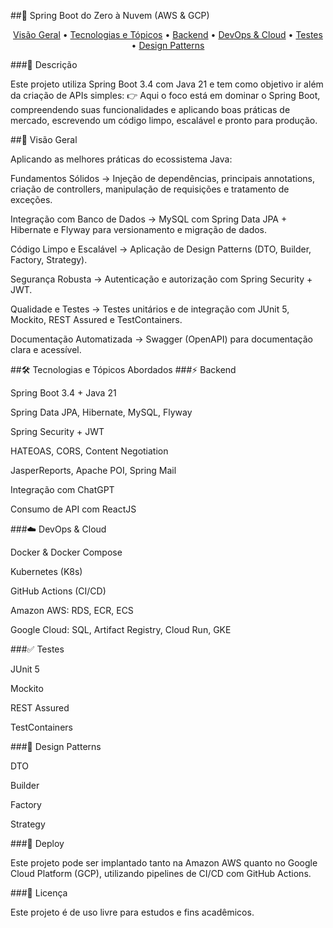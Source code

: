 ##🚀 Spring Boot do Zero à Nuvem (AWS & GCP)
<p align="center"> <a href="#visão-geral">Visão Geral</a> • <a href="#tecnologias-e-tópicos-abordados">Tecnologias e Tópicos</a> • <a href="#backend">Backend</a> • <a href="#devops-e-cloud">DevOps & Cloud</a> • <a href="#testes">Testes</a> • <a href="#design-patterns">Design Patterns</a> </p>
###📖 Descrição

Este projeto utiliza Spring Boot 3.4 com Java 21 e tem como objetivo ir além da criação de APIs simples:
👉 Aqui o foco está em dominar o Spring Boot, compreendendo suas funcionalidades e aplicando boas práticas de mercado, escrevendo um código limpo, escalável e pronto para produção.

##🔎 Visão Geral

Aplicando as melhores práticas do ecossistema Java:

Fundamentos Sólidos → Injeção de dependências, principais annotations, criação de controllers, manipulação de requisições e tratamento de exceções.

Integração com Banco de Dados → MySQL com Spring Data JPA + Hibernate e Flyway para versionamento e migração de dados.

Código Limpo e Escalável → Aplicação de Design Patterns (DTO, Builder, Factory, Strategy).

Segurança Robusta → Autenticação e autorização com Spring Security + JWT.

Qualidade e Testes → Testes unitários e de integração com JUnit 5, Mockito, REST Assured e TestContainers.

Documentação Automatizada → Swagger (OpenAPI) para documentação clara e acessível.

##🛠️ Tecnologias e Tópicos Abordados
###⚡ Backend

Spring Boot 3.4 + Java 21

Spring Data JPA, Hibernate, MySQL, Flyway

Spring Security + JWT

HATEOAS, CORS, Content Negotiation

JasperReports, Apache POI, Spring Mail

Integração com ChatGPT

Consumo de API com ReactJS

###☁️ DevOps & Cloud

Docker & Docker Compose

Kubernetes (K8s)

GitHub Actions (CI/CD)

Amazon AWS: RDS, ECR, ECS

Google Cloud: SQL, Artifact Registry, Cloud Run, GKE

###✅ Testes

JUnit 5

Mockito

REST Assured

TestContainers

###🧩 Design Patterns

DTO

Builder

Factory

Strategy


###🚀 Deploy

Este projeto pode ser implantado tanto na Amazon AWS quanto no Google Cloud Platform (GCP), utilizando pipelines de CI/CD com GitHub Actions.

###📜 Licença

Este projeto é de uso livre para estudos e fins acadêmicos.
